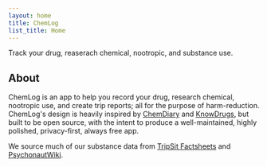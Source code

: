 ```yaml
---
layout: home
title: ChemLog
list_title: Home
---
```


Track your drug, reaserach chemical, nootropic, and substance use.

## About

ChemLog is an app to help you record your drug, research chemical, nootropic use, and create trip reports; all for the purpose of harm-reduction. ChemLog's design is heavily inspired by [ChemDiary](https://chemdiary.com/) and [KnowDrugs](https://knowdrugs.app/), but built to be open source, with the intent to produce a well-maintained, highly polished, privacy-first, always free app.

We source much of our substance data from [TripSit Factsheets](https://drugs.tripsit.me/) and [PsychonautWiki](https://psychonautwiki.org/wiki/Main_Page).
